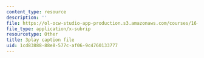 ```yaml
---
content_type: resource
description: ''
file: https://ol-ocw-studio-app-production.s3.amazonaws.com/courses/16-90-computational-methods-in-aerospace-engineering-spring-2014/1cd8388888e8577caf069c4760133777_DZtkqqY2Jn4.vtt
file_type: application/x-subrip
resourcetype: Other
title: 3play caption file
uid: 1cd83888-88e8-577c-af06-9c4760133777
---
```

